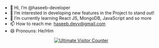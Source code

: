 - 👋 Hi, I’m @haseeb-developer
- 👀 I’m interested in developing new features in the Project to stand out!
- 🌱 I’m currently learning React JS, MongoDB, JavaScript and so more
- 📫 How to reach me: haseeb.devv@gmail.com
- 😄 Pronouns: He/Him
<!---
haseeb-developer/haseeb-developer is a ✨ special ✨ repository because its `README.md` (this file) appears on your GitHub profile.
You can click the Preview link to take a look at your changes.
--->
<!---
Profile Visitors Count:

![Visitor Count](https://visitor-badge.laobi.icu/badge?page_id=haseeb-developer.haseeb-developer&style=for-the-badge&color=blue)
--->
<p align="center">
  <a href="https://github.com/haseeb-developer">
    <img src="https://github-readme-counter.vercel.app/animated/svg?username=haseeb-developer&theme=cyberpunk&animation=fadeIn&duration=500&pattern=plus&color=00FFFF&text_color=FFFFFF&bg_color=0D1117&border_color=00FFFF" alt="Ultimate Visitor Counter"/>
  </a>
</p>
